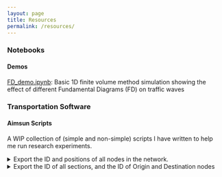 ```yaml
---
layout: page
title: Resources
permalink: /resources/
---
```

### Notebooks

#### Demos

[FD_demo.ipynb][fd_demo]: Basic 1D finite volume method simulation showing the effect of different Fundamental Diagrams (FD) on traffic waves

### Transportation Software

#### Aimsun Scripts

A WIP collection of (simple and non-simple) scripts I have written to help me run research experiments.

<details>
	<summary>Export the ID and positions of all nodes in the network.</summary>

	{% highlight python %}
destination_file_path = "C:/Nodes.txt"
file = open( destination_file_path, 'w' )

file.write( "ID,xPos,yPos" )
file.write("\n")

# Iterate over all the nodes in the network.
sectionType = model.getType( "GKNode" )
for types in model.getCatalog().getUsedSubTypesFromType( sectionType ):
	for node in types.values():
		coord = node.getPolygon().centroid()
		xPos = coord.x
		yPos = coord.y
		file.write( "%i,%s,%s" % (node.getId(), xPos, yPos) )
		file.write("\n")
file.close()
print ("Done")
	{% endhighlight %}
</details>

<details>
	<summary>Export the ID of all sections, and the ID of Origin and Destination nodes</summary>

	{% highlight python %}
destination_file_path = "C:/Sections.txt"
file = open( destination_file_path, 'w' )

file.write( "Id,O_id,D_id" )
file.write("\n")

# Iterate over all the sections in the network.
sectionType = model.getType( "GKSection" )
for types in model.getCatalog().getUsedSubTypesFromType( sectionType ):
	for section in types.values():
		# find the origin and destination of each section
		orig = section.getOrigin()
		dest = section.getDestination()

		# cases for sections on the edge of the network
		if orig is None:
			origId = -1
		else:
			origId = orig.getId()

		if dest is None:
			destId = -1
		else:
			destId = dest.getId()

		file.write( "%i,%i,%i" % (section.getId(), origId, destId))
		file.write("\n")
file.close()
print ("Done")
	{% endhighlight %}
</details>

[fd_demo]: https://nbviewer.org/github/dawson-do/notebook-demos/blob/master/FD_demo.ipynb
